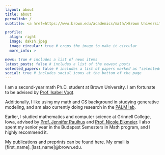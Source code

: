 ```yaml
---
layout: about
title: about
permalink: /
subtitle: <a href=https://www.brown.edu/academics/math/>Brown University, Mathematics</a>

profile:
  align: right
  image: daksh.jpeg
  image_circular: true # crops the image to make it circular
  more_info: >

news: true # includes a list of news items
latest_posts: false # includes a list of the newest posts
selected_papers: false # includes a list of papers marked as "selected={true}"
social: true # includes social icons at the bottom of the page
---
```


I am a second-year math Ph.D. student at Brown University. I am fortunate to be advised by [Prof. Isabel Vogt](https://www.math.brown.edu/ivogt/).

Additionally, I like using my math and CS background in studying generative modeling, and am also currently doing research in the [PALM lab](https://chensun.me). 

Earlier, I studied mathematics and computer science at Grinnell College, Iowa, advised by [Prof. Jennifer Paulhus](https://paulhus.math.grinnell.edu/index.html) and [Prof. Nicole Eikmeier](https://eikmeier.sites.grinnell.edu). I also spent my senior year in the Budapest Semesters in Math program, and I highly recommend it.

My publications and preprints can be found [here](https://dakshces.github.io/publications/). My email is [first\_name]\_[last\_name]@brown.edu. 
